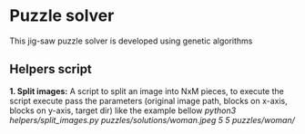 # Puzzle solver
This jig-saw puzzle solver is developed using genetic algorithms

## Helpers script
**1. Split images:** A script to split an image into NxM pieces, to execute the script execute pass the parameters (original image path, blocks on x-axis, blocks on y-axis, target dir) like the example bellow
*python3 helpers/split_images.py puzzles/solutions/woman.jpeg 5 5 puzzles/woman/*
